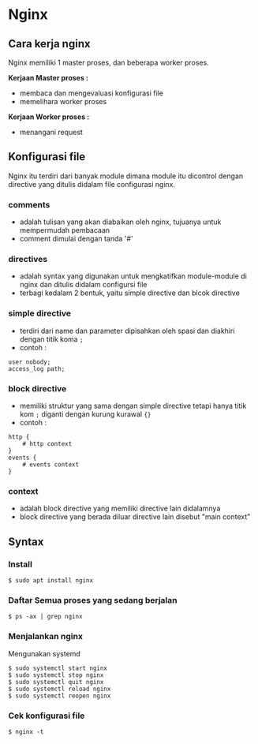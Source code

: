 # Nginx

## Cara kerja nginx 

Nginx memiliki 1 master proses, dan beberapa worker proses.  

**Kerjaan Master proses :**
- membaca dan mengevaluasi konfigurasi file
- memelihara worker proses

**Kerjaan Worker proses :**  
- menangani request


## Konfigurasi file
Nginx itu terdiri dari banyak module dimana module itu dicontrol dengan directive yang
ditulis didalam file configurasi nginx.

### comments   
- adalah tulisan yang akan diabaikan oleh nginx, tujuanya untuk mempermudah
 pembacaan
- comment dimulai dengan tanda '#'

### directives
- adalah syntax yang digunakan untuk mengkatifkan module-module di nginx
 dan ditulis didalam configursi file
- terbagi kedalam 2 bentuk, yaitu simple directive dan blcok directive

### simple directive
- terdiri dari name dan parameter dipisahkan oleh spasi dan diakhiri dengan titik koma
 `;`	
- contoh :
```
user nobody;
access_log path;
```

### block directive
- memiliki struktur yang sama dengan simple directive tetapi hanya titik kom `;` diganti 
dengan kurung kurawal `{}`
- contoh :
```
http {
	# http context
}
events {
	# events context
}
```

### context
- adalah block directive yang memiliki directive lain didalamnya
- block directive yang berada diluar directive lain disebut "main context"


## Syntax

### Install
```
$ sudo apt install nginx
```

### Daftar Semua proses yang sedang berjalan
```
$ ps -ax | grep nginx
```

### Menjalankan nginx
Mengunakan systemd
```
$ sudo systemctl start nginx 
$ sudo systemctl stop nginx 
$ sudo systemctl quit nginx
$ sudo systemctl reload nginx
$ sudo systemctl reopen nginx 
```

### Cek konfigurasi file
```
$ nginx -t
```

